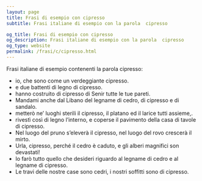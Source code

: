 ```yaml
---
layout: page
title: Frasi di esempio con cipresso 
subtitle: Frasi italiane di esempio con la parola  cipresso

og_title: Frasi di esempio con cipresso 
og_description: Frasi italiane di esempio con la parola  cipresso
og_type: website
permalink: /frasi/c/cipresso.html
---
```


Frasi italiane di esempio contenenti la parola cipresso:


- io, che sono come un verdeggiante cipresso.
- e due battenti di legno di cipresso.
- hanno costruito di cipresso di Senir tutte le tue pareti.
- Mandami anche dal Libano del legname di cedro, di cipresso e di sandalo.
- metterò ne’ luoghi sterili il cipresso, il platano ed il larice tutti assieme,.
- rivestì così di legno l’interno, e coperse il pavimento della casa di tavole di cipresso.
- Nel luogo del pruno s’eleverà il cipresso, nel luogo del rovo crescerà il mirto.
- Urla, cipresso, perché il cedro è caduto, e gli alberi magnifici son devastati!
- Io farò tutto quello che desideri riguardo al legname di cedro e al legname di cipresso.
- Le travi delle nostre case sono cedri, i nostri soffitti sono di cipresso.

